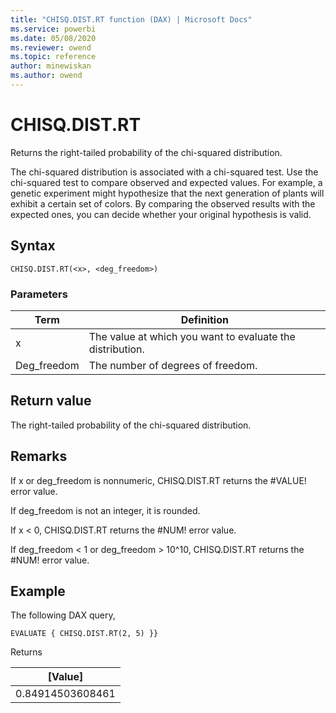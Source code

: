 ```yaml
---
title: "CHISQ.DIST.RT function (DAX) | Microsoft Docs"
ms.service: powerbi 
ms.date: 05/08/2020
ms.reviewer: owend
ms.topic: reference
author: minewiskan
ms.author: owend
---
```

# CHISQ.DIST.RT

Returns the right-tailed probability of the chi-squared distribution. 
  
The chi-squared distribution is associated with a chi-squared test. Use the chi-squared test to compare observed and expected values. For example, a genetic experiment might hypothesize that the next generation of plants will exhibit a certain set of colors. By comparing the observed results with the expected ones, you can decide whether your original hypothesis is valid.
  
## Syntax  
  
```dax
CHISQ.DIST.RT(<x>, <deg_freedom>)
```
  
### Parameters  
  
|Term|Definition|  
|--------|--------------|  
|x|The value at which you want to evaluate the distribution.|  
|Deg_freedom|The number of degrees of freedom.|
  
## Return value

The right-tailed probability of the chi-squared distribution.
  
## Remarks

If x or deg_freedom is nonnumeric, CHISQ.DIST.RT returns the #VALUE! error value.

If deg_freedom is not an integer, it is rounded.

If x < 0, CHISQ.DIST.RT returns the #NUM! error value.

If deg_freedom < 1 or deg_freedom > 10^10, CHISQ.DIST.RT returns the #NUM! error value.

## Example  
  
The following DAX query,
  
```dax
EVALUATE { CHISQ.DIST.RT(2, 5) }}
```

Returns

|[Value] |
|---------|
|0.84914503608461    |
